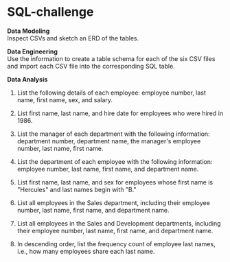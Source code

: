 # SQL-challenge
**Data Modeling** <br />
Inspect CSVs and sketch an ERD of the tables. 

**Data Engineering** <br />
Use the information to create a table schema for each of the six CSV files and import each CSV file into the corresponding SQL table.

**Data Analysis** <br />
1) List the following details of each employee: employee number, last name, first name, sex, and salary.


2) List first name, last name, and hire date for employees who were hired in 1986.


3) List the manager of each department with the following information: department number, department name, the manager's employee number, last name, first name.


4) List the department of each employee with the following information: employee number, last name, first name, and department name.


5) List first name, last name, and sex for employees whose first name is "Hercules" and last names begin with "B."


6) List all employees in the Sales department, including their employee number, last name, first name, and department name.


7) List all employees in the Sales and Development departments, including their employee number, last name, first name, and department name.


8) In descending order, list the frequency count of employee last names, i.e., how many employees share each last name.

